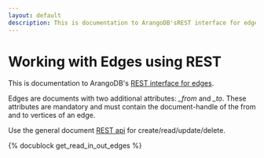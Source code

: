 ```yaml
---
layout: default
description: This is documentation to ArangoDB'sREST interface for edges
---
```

Working with Edges using REST
=============================

This is documentation to ArangoDB's
[REST interface for edges](../manual/graphs-edges.html).

Edges are documents with two additional attributes: *_from* and *_to*.
These attributes are mandatory and must contain the document-handle
of the from and to vertices of an edge.

Use the general document
[REST api](document-workingwithdocuments.html)
for create/read/update/delete.

<!-- Rest/Graph edges -->
{% docublock get_read_in_out_edges %}
